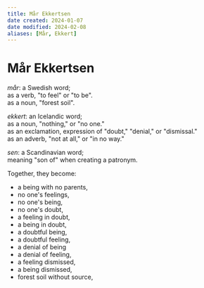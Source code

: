 ```yaml
---
title: Mår Ekkertsen
date created: 2024-01-07
date modified: 2024-02-08
aliases: [Mår, Ekkert]
---
```


# Mår Ekkertsen

_mår_: a Swedish word;  
as a verb, "to feel" or "to be".  
as a noun, "forest soil".

_ekkert_: an Icelandic word;  
as a noun, "nothing," or "no one."  
as an exclamation, expression of "doubt," "denial," or "dismissal."  
as an adverb, "not at all," or "in no way."

_sen_: a Scandinavian word;  
meaning "son of" when creating a patronym.

Together, they become:

- a being with no parents,
- no one's feelings,
- no one's being,
- no one's doubt,
- a feeling in doubt,
- a being in doubt,
- a doubtful being,
- a doubtful feeling,
- a denial of being
- a denial of feeling,
- a feeling dismissed,
- a being dismissed,
- forest soil without source,
